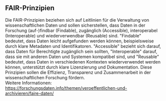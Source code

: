 ## FAIR-Prinzipien
Die FAIR-Prinzipien beziehen sich auf Leitlinien für die Verwaltung von wissenschaftlichen Daten und sollen sicherstellen, dass Daten in der Forschung (auf-)findbar (Findable), zugänglich (Accessible), interoperabel (Interoperable) und wiederverwendbar (Reusable) sind. "Findable" bedeutet, dass Daten leicht aufgefunden werden können, beispielsweise durch klare Metadaten und Identifikatoren. "Accessible" bezieht sich darauf, dass Daten für Berechtigte zugänglich sein sollten, "Interoperable" darauf, dass sie mit anderen Daten und Systemen kompatibel sind, und "Reusable" bedeutet, dass Daten in verschiedenen Kontexten wiederverwendet werden können, unterstützt durch klare Lizenzierung und Dokumentation. Diese Prinzipien sollen die Effizienz, Transparenz und Zusammenarbeit in der wissenschaftlichen Forschung fördern.</br>
Weitere Informationen: https://forschungsdaten.info/themen/veroeffentlichen-und-archivieren/faire-daten/ 
